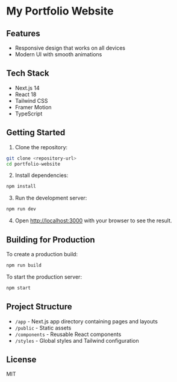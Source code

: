 # My Portfolio Website


## Features

- Responsive design that works on all devices
- Modern UI with smooth animations

## Tech Stack

- Next.js 14
- React 18
- Tailwind CSS
- Framer Motion
- TypeScript

## Getting Started

1. Clone the repository:
```bash
git clone <repository-url>
cd portfolio-website
```

2. Install dependencies:
```bash
npm install
```

3. Run the development server:
```bash
npm run dev
```

4. Open [http://localhost:3000](http://localhost:3000) with your browser to see the result.

## Building for Production

To create a production build:

```bash
npm run build
```

To start the production server:

```bash
npm start
```

## Project Structure

- `/app` - Next.js app directory containing pages and layouts
- `/public` - Static assets
- `/components` - Reusable React components
- `/styles` - Global styles and Tailwind configuration

## License

MIT 
